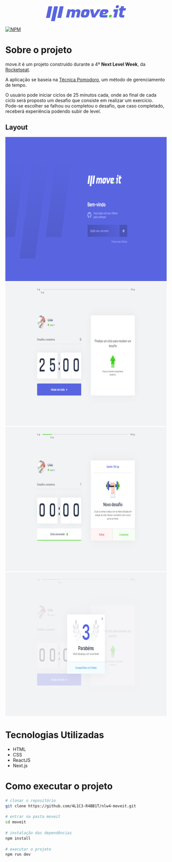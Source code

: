 <p align="center">
  <img src="https://github.com/4L1C3-R4BB1T/nlw4-moveit/blob/main/_assets/logo.svg" width="250px" />
</p>

[![NPM](https://img.shields.io/npm/l/react)](https://github.com/4L1C3-R4BB1T/nlw4-moveit/blob/main/LICENSE) 

# Sobre o projeto
move.it é um projeto construído durante a 4ª **Next Level Week**, da [Rocketseat](https://rocketseat.com.br "Site da Rocketseat").

A aplicação se baseia na [Técnica Pomodoro](https://pt.wikipedia.org/wiki/T%C3%A9cnica_pomodoro "Página da Wikipédia"), um método de gerenciamento de tempo. 

O usuário pode iniciar ciclos de 25 minutos cada, onde ao final de cada ciclo será proposto um desafio que consiste em realizar um exercício. Pode-se escolher se falhou ou completou o desafio, que caso completado, receberá experiência podendo subir de level.

## Layout
<img height="450" src="https://github.com/4L1C3-R4BB1T/nlw4-moveit/raw/main/_assets/web1.png" alt="Web 1">
<img height="450" src="https://github.com/4L1C3-R4BB1T/nlw4-moveit/raw/main/_assets/web2.png" alt="Web 2">
<img height="450" src="https://github.com/4L1C3-R4BB1T/nlw4-moveit/raw/main/_assets/web3.png" alt="Web 2">
<img height="450" src="https://github.com/4L1C3-R4BB1T/nlw4-moveit/raw/main/_assets/web4.png" alt="Web 2">

# Tecnologias Utilizadas
- HTML
- CSS
- ReactJS 
- Next.js

# Como executar o projeto
```bash
# clonar o repositório
git clone https://github.com/4L1C3-R4BB1T/nlw4-moveit.git

# entrar na pasta moveit
cd moveit

# instalação das dependências
npm install

# executar o projeto
npm run dev
```
